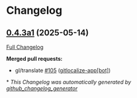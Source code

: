 # Changelog

## [0.4.3a1](https://github.com/OpenVoiceOS/ovos-skill-news/tree/0.4.3a1) (2025-05-14)

[Full Changelog](https://github.com/OpenVoiceOS/ovos-skill-news/compare/0.4.2...0.4.3a1)

**Merged pull requests:**

- gl/translate [\#105](https://github.com/OpenVoiceOS/ovos-skill-news/pull/105) ([gitlocalize-app[bot]](https://github.com/apps/gitlocalize-app))



\* *This Changelog was automatically generated by [github_changelog_generator](https://github.com/github-changelog-generator/github-changelog-generator)*
